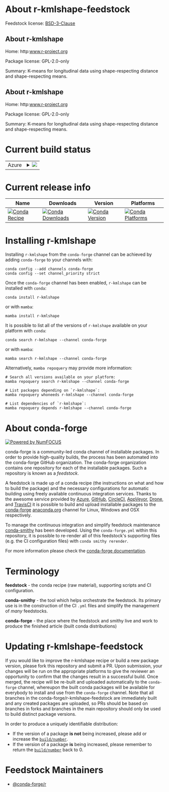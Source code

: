 About r-kmlshape-feedstock
==========================

Feedstock license: [BSD-3-Clause](https://github.com/conda-forge/r-kmlshape-feedstock/blob/main/LICENSE.txt)


About r-kmlshape
----------------

Home: http:www.r-project.org

Package license: GPL-2.0-only

Summary: K-means for longitudinal data using shape-respecting distance and shape-respecting means.

About r-kmlshape
----------------

Home: http:www.r-project.org

Package license: GPL-2.0-only

Summary: K-means for longitudinal data using shape-respecting distance and shape-respecting means.

Current build status
====================


<table>
    
  <tr>
    <td>Azure</td>
    <td>
      <details>
        <summary>
          <a href="https://dev.azure.com/conda-forge/feedstock-builds/_build/latest?definitionId=9731&branchName=main">
            <img src="https://dev.azure.com/conda-forge/feedstock-builds/_apis/build/status/r-kmlshape-feedstock?branchName=main">
          </a>
        </summary>
        <table>
          <thead><tr><th>Variant</th><th>Status</th></tr></thead>
          <tbody><tr>
              <td>linux_64_r_base4.3</td>
              <td>
                <a href="https://dev.azure.com/conda-forge/feedstock-builds/_build/latest?definitionId=9731&branchName=main">
                  <img src="https://dev.azure.com/conda-forge/feedstock-builds/_apis/build/status/r-kmlshape-feedstock?branchName=main&jobName=linux&configuration=linux%20linux_64_r_base4.3" alt="variant">
                </a>
              </td>
            </tr><tr>
              <td>linux_64_r_base4.4</td>
              <td>
                <a href="https://dev.azure.com/conda-forge/feedstock-builds/_build/latest?definitionId=9731&branchName=main">
                  <img src="https://dev.azure.com/conda-forge/feedstock-builds/_apis/build/status/r-kmlshape-feedstock?branchName=main&jobName=linux&configuration=linux%20linux_64_r_base4.4" alt="variant">
                </a>
              </td>
            </tr><tr>
              <td>win_64_r_base4.3</td>
              <td>
                <a href="https://dev.azure.com/conda-forge/feedstock-builds/_build/latest?definitionId=9731&branchName=main">
                  <img src="https://dev.azure.com/conda-forge/feedstock-builds/_apis/build/status/r-kmlshape-feedstock?branchName=main&jobName=win&configuration=win%20win_64_r_base4.3" alt="variant">
                </a>
              </td>
            </tr><tr>
              <td>win_64_r_base4.4</td>
              <td>
                <a href="https://dev.azure.com/conda-forge/feedstock-builds/_build/latest?definitionId=9731&branchName=main">
                  <img src="https://dev.azure.com/conda-forge/feedstock-builds/_apis/build/status/r-kmlshape-feedstock?branchName=main&jobName=win&configuration=win%20win_64_r_base4.4" alt="variant">
                </a>
              </td>
            </tr>
          </tbody>
        </table>
      </details>
    </td>
  </tr>
</table>

Current release info
====================

| Name | Downloads | Version | Platforms |
| --- | --- | --- | --- |
| [![Conda Recipe](https://img.shields.io/badge/recipe-r--kmlshape-green.svg)](https://anaconda.org/conda-forge/r-kmlshape) | [![Conda Downloads](https://img.shields.io/conda/dn/conda-forge/r-kmlshape.svg)](https://anaconda.org/conda-forge/r-kmlshape) | [![Conda Version](https://img.shields.io/conda/vn/conda-forge/r-kmlshape.svg)](https://anaconda.org/conda-forge/r-kmlshape) | [![Conda Platforms](https://img.shields.io/conda/pn/conda-forge/r-kmlshape.svg)](https://anaconda.org/conda-forge/r-kmlshape) |

Installing r-kmlshape
=====================

Installing `r-kmlshape` from the `conda-forge` channel can be achieved by adding `conda-forge` to your channels with:

```
conda config --add channels conda-forge
conda config --set channel_priority strict
```

Once the `conda-forge` channel has been enabled, `r-kmlshape` can be installed with `conda`:

```
conda install r-kmlshape
```

or with `mamba`:

```
mamba install r-kmlshape
```

It is possible to list all of the versions of `r-kmlshape` available on your platform with `conda`:

```
conda search r-kmlshape --channel conda-forge
```

or with `mamba`:

```
mamba search r-kmlshape --channel conda-forge
```

Alternatively, `mamba repoquery` may provide more information:

```
# Search all versions available on your platform:
mamba repoquery search r-kmlshape --channel conda-forge

# List packages depending on `r-kmlshape`:
mamba repoquery whoneeds r-kmlshape --channel conda-forge

# List dependencies of `r-kmlshape`:
mamba repoquery depends r-kmlshape --channel conda-forge
```


About conda-forge
=================

[![Powered by
NumFOCUS](https://img.shields.io/badge/powered%20by-NumFOCUS-orange.svg?style=flat&colorA=E1523D&colorB=007D8A)](https://numfocus.org)

conda-forge is a community-led conda channel of installable packages.
In order to provide high-quality builds, the process has been automated into the
conda-forge GitHub organization. The conda-forge organization contains one repository
for each of the installable packages. Such a repository is known as a *feedstock*.

A feedstock is made up of a conda recipe (the instructions on what and how to build
the package) and the necessary configurations for automatic building using freely
available continuous integration services. Thanks to the awesome service provided by
[Azure](https://azure.microsoft.com/en-us/services/devops/), [GitHub](https://github.com/),
[CircleCI](https://circleci.com/), [AppVeyor](https://www.appveyor.com/),
[Drone](https://cloud.drone.io/welcome), and [TravisCI](https://travis-ci.com/)
it is possible to build and upload installable packages to the
[conda-forge](https://anaconda.org/conda-forge) [anaconda.org](https://anaconda.org/)
channel for Linux, Windows and OSX respectively.

To manage the continuous integration and simplify feedstock maintenance
[conda-smithy](https://github.com/conda-forge/conda-smithy) has been developed.
Using the ``conda-forge.yml`` within this repository, it is possible to re-render all of
this feedstock's supporting files (e.g. the CI configuration files) with ``conda smithy rerender``.

For more information please check the [conda-forge documentation](https://conda-forge.org/docs/).

Terminology
===========

**feedstock** - the conda recipe (raw material), supporting scripts and CI configuration.

**conda-smithy** - the tool which helps orchestrate the feedstock.
                   Its primary use is in the construction of the CI ``.yml`` files
                   and simplify the management of *many* feedstocks.

**conda-forge** - the place where the feedstock and smithy live and work to
                  produce the finished article (built conda distributions)


Updating r-kmlshape-feedstock
=============================

If you would like to improve the r-kmlshape recipe or build a new
package version, please fork this repository and submit a PR. Upon submission,
your changes will be run on the appropriate platforms to give the reviewer an
opportunity to confirm that the changes result in a successful build. Once
merged, the recipe will be re-built and uploaded automatically to the
`conda-forge` channel, whereupon the built conda packages will be available for
everybody to install and use from the `conda-forge` channel.
Note that all branches in the conda-forge/r-kmlshape-feedstock are
immediately built and any created packages are uploaded, so PRs should be based
on branches in forks and branches in the main repository should only be used to
build distinct package versions.

In order to produce a uniquely identifiable distribution:
 * If the version of a package **is not** being increased, please add or increase
   the [``build/number``](https://docs.conda.io/projects/conda-build/en/latest/resources/define-metadata.html#build-number-and-string).
 * If the version of a package **is** being increased, please remember to return
   the [``build/number``](https://docs.conda.io/projects/conda-build/en/latest/resources/define-metadata.html#build-number-and-string)
   back to 0.

Feedstock Maintainers
=====================

* [@conda-forge/r](https://github.com/conda-forge/r/)

